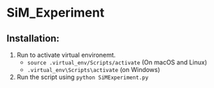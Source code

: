 # SiM_Experiment

## Installation:
1. Run to activate virtual environemt.
    - <code>source .virtual_env/Scripts/activate</code> (On macOS and Linux)
    - <code>.virtual_env\Scripts\activate</code> (on Windows)
2. Run the script using <code>python SiMExperiment.py</code>
